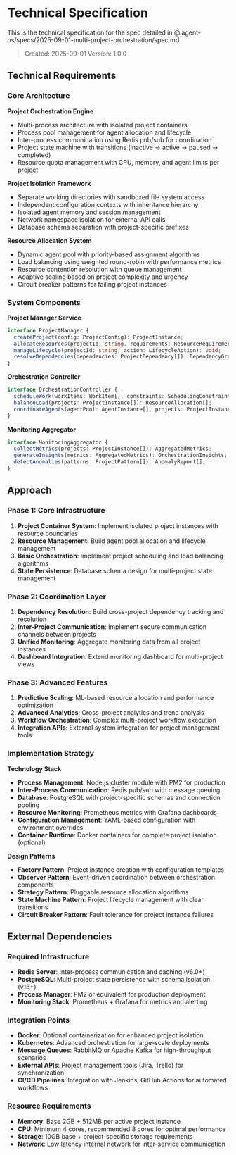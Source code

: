 # Technical Specification

This is the technical specification for the spec detailed in @.agent-os/specs/2025-09-01-multi-project-orchestration/spec.md

> Created: 2025-09-01
> Version: 1.0.0

## Technical Requirements

### Core Architecture

**Project Orchestration Engine**
- Multi-process architecture with isolated project containers
- Process pool management for agent allocation and lifecycle
- Inter-process communication using Redis pub/sub for coordination
- Project state machine with transitions (inactive → active → paused → completed)
- Resource quota management with CPU, memory, and agent limits per project

**Project Isolation Framework**
- Separate working directories with sandboxed file system access
- Independent configuration contexts with inheritance hierarchy
- Isolated agent memory and session management
- Network namespace isolation for external API calls
- Database schema separation with project-specific prefixes

**Resource Allocation System**
- Dynamic agent pool with priority-based assignment algorithms
- Load balancing using weighted round-robin with performance metrics
- Resource contention resolution with queue management
- Adaptive scaling based on project complexity and urgency
- Circuit breaker patterns for failing project instances

### System Components

**Project Manager Service**
```typescript
interface ProjectManager {
  createProject(config: ProjectConfig): ProjectInstance;
  allocateResources(projectId: string, requirements: ResourceRequirements): void;
  manageLifecycle(projectId: string, action: LifecycleAction): void;
  resolveDependencies(dependencies: ProjectDependency[]): DependencyGraph;
}
```

**Orchestration Controller**
```typescript
interface OrchestrationController {
  scheduleWork(workItems: WorkItem[], constraints: SchedulingConstraints): ExecutionPlan;
  balanceLoad(projects: ProjectInstance[]): ResourceAllocation[];
  coordinateAgents(agentPool: AgentInstance[], projects: ProjectInstance[]): AgentAssignment[];
}
```

**Monitoring Aggregator**
```typescript
interface MonitoringAggregator {
  collectMetrics(projects: ProjectInstance[]): AggregatedMetrics;
  generateInsights(metrics: AggregatedMetrics): OrchestrationInsights;
  detectAnomalies(patterns: ProjectPattern[]): AnomalyReport[];
}
```

## Approach

### Phase 1: Core Infrastructure
1. **Project Container System**: Implement isolated project instances with resource boundaries
2. **Resource Management**: Build agent pool allocation and lifecycle management
3. **Basic Orchestration**: Implement project scheduling and load balancing algorithms
4. **State Persistence**: Database schema design for multi-project state management

### Phase 2: Coordination Layer
1. **Dependency Resolution**: Build cross-project dependency tracking and resolution
2. **Inter-Project Communication**: Implement secure communication channels between projects
3. **Unified Monitoring**: Aggregate monitoring data from all project instances
4. **Dashboard Integration**: Extend monitoring dashboard for multi-project views

### Phase 3: Advanced Features
1. **Predictive Scaling**: ML-based resource allocation and performance optimization
2. **Advanced Analytics**: Cross-project analytics and trend analysis
3. **Workflow Orchestration**: Complex multi-project workflow execution
4. **Integration APIs**: External system integration for project management tools

### Implementation Strategy

**Technology Stack**
- **Process Management**: Node.js cluster module with PM2 for production
- **Inter-Process Communication**: Redis pub/sub with message queuing
- **Database**: PostgreSQL with project-specific schemas and connection pooling
- **Resource Monitoring**: Prometheus metrics with Grafana dashboards
- **Configuration Management**: YAML-based configuration with environment overrides
- **Container Runtime**: Docker containers for complete project isolation (optional)

**Design Patterns**
- **Factory Pattern**: Project instance creation with configuration templates
- **Observer Pattern**: Event-driven coordination between orchestration components
- **Strategy Pattern**: Pluggable resource allocation algorithms
- **State Machine Pattern**: Project lifecycle management with clear transitions
- **Circuit Breaker Pattern**: Fault tolerance for project instance failures

## External Dependencies

### Required Infrastructure
- **Redis Server**: Inter-process communication and caching (v6.0+)
- **PostgreSQL**: Multi-project state persistence with schema isolation (v13+)
- **Process Manager**: PM2 or equivalent for production deployment
- **Monitoring Stack**: Prometheus + Grafana for metrics and alerting

### Integration Points
- **Docker**: Optional containerization for enhanced project isolation
- **Kubernetes**: Advanced orchestration for large-scale deployments
- **Message Queues**: RabbitMQ or Apache Kafka for high-throughput scenarios
- **External APIs**: Project management tools (Jira, Trello) for synchronization
- **CI/CD Pipelines**: Integration with Jenkins, GitHub Actions for automated workflows

### Resource Requirements
- **Memory**: Base 2GB + 512MB per active project instance
- **CPU**: Minimum 4 cores, recommended 8 cores for optimal performance
- **Storage**: 10GB base + project-specific storage requirements
- **Network**: Low latency internal network for inter-service communication
